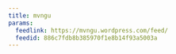 ```yaml
---
title: mvngu
params:
  feedlink: https://mvngu.wordpress.com/feed/
  feedid: 886c7fdb8b385970f1e8b14f93a5003a
---
```


